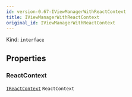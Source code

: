 ```yaml
---
id: version-0.67-IViewManagerWithReactContext
title: IViewManagerWithReactContext
original_id: IViewManagerWithReactContext
---
```


Kind: `interface`



## Properties
### ReactContext
 [`IReactContext`](IReactContext) `ReactContext`





